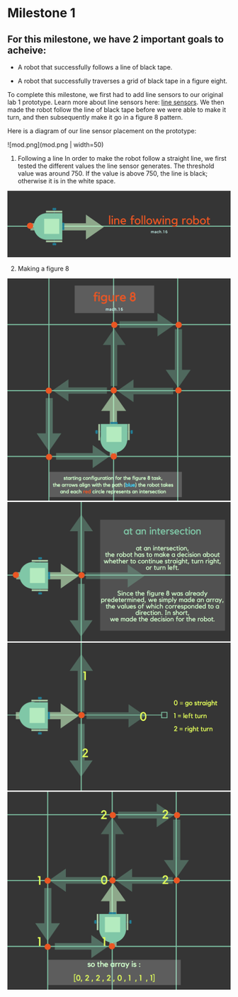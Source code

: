 # Milestone 1

## For this milestone, we have 2 important goals to acheive:
  * A robot that successfully follows a line of black tape.
  
  * A robot that successfully traverses a grid of black tape in a figure eight.
  
  
  

To complete this milestone, we first had to add line sensors to our original lab 1 prototype. Learn more about line sensors here: [line sensors](https://www.sparkfun.com/products/9453). We then made the robot follow the line of black tape before we were able to make it turn, and then subsequently make it go in a figure 8 pattern. 

Here is a diagram of our line sensor placement on the prototype:


![mod.png](mod.png | width=50) 



1. Following a line
In order to make the robot follow a straight line, we first tested the different values the line sensor generates. 
The threshold value was around 750. If the value is above 750, the line is black; otherwise it is in the white space. 




![line_follow.png](line_follow.png)






2. Making a figure 8

![fig.png](figure.png)
![png.png](png.png)
![g.png](g.png)
![array.pnh](arrays.png)



